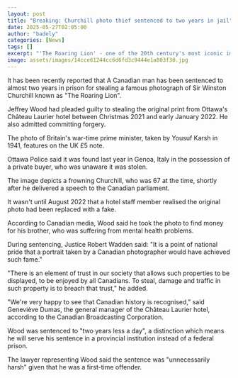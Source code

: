 ```yaml
---
layout: post
title: "Breaking: Churchill photo thief sentenced to two years in jail"
date: 2025-05-27T02:05:00
author: "badely"
categories: [News]
tags: []
excerpt: "'The Roaring Lion' - one of the 20th century's most iconic images - was stolen from a hotel in Ottawa."
image: assets/images/14cce61244cc6d6fd3c9444e1a803f30.jpg
---
```


It has been recently reported that A Canadian man has been sentenced to almost two years in prison for stealing a famous photograph of Sir Winston Churchill known as "The Roaring Lion".

Jeffrey Wood had pleaded guilty to stealing the original print from Ottawa's Château Laurier hotel between Christmas 2021 and early January 2022.  He also admitted committing forgery.

The photo of Britain's war-time prime minister, taken by Yousuf Karsh in 1941, features on the UK £5 note.

Ottawa Police said it was found last year in Genoa, Italy in the possession of a private buyer, who was unaware it was stolen.

The image depicts a frowning Churchill, who was 67 at the time, shortly after he delivered a speech to the Canadian parliament. 

It wasn't until August 2022 that a hotel staff member realised the original photo had been replaced with a fake.

According to Canadian media, Wood said he took the photo to find money for his brother, who was suffering from mental health problems. 

During sentencing, Justice Robert Wadden said: "It is a point of national pride that a portrait taken by a Canadian photographer would have achieved such fame."

"There is an element of trust in our society that allows such properties to be displayed, to be enjoyed by all Canadians. To steal, damage and traffic in such property is to breach that trust," he added.

"We're very happy to see that Canadian history is recognised," said Geneviève Dumas, the general manager of the Château Laurier hotel, according to the Canadian Broadcasting Corporation.

Wood was sentenced to "two years less a day", a distinction which means he will serve his sentence in a provincial institution instead of a federal prison.

The lawyer representing Wood said the sentence was "unnecessarily harsh" given that he was a first-time offender.

